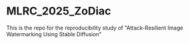 # MLRC_2025_ZoDiac
This is the repo for the reproducibility study of "Attack-Resilient Image Watermarking Using Stable Diffusion"
